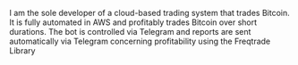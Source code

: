 I am the sole developer of a cloud-based trading system that trades Bitcoin. 
It is fully automated in AWS and profitably trades Bitcoin over short durations. 
The bot is controlled via Telegram and reports are sent automatically via Telegram concerning profitability using 
the Freqtrade Library
